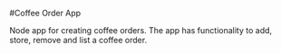 #Coffee Order App

Node app for creating coffee orders. The app has functionality to add, store, remove and list a coffee order. 
